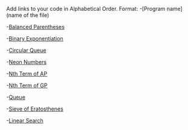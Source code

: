 Add links to your code in Alphabetical Order.
Format:
-[Program name](name of the file)

-[Balanced Parentheses](balanced_parentheses.py)

-[Binary Exponentiation](binary_exponentiation.py)

-[Circular Queue](CircularQueue.py)

-[Neon Numbers](neon_numbers.py)

-[Nth Term of AP](nth_term_of_ap.py)

-[Nth Term of GP](nth_term_of_gp.py)

-[Queue](Queue.py)

-[Sieve of Eratosthenes](Sieve_of_Eratosthenes.py)

-[Linear Search](Linear_Search.py)
